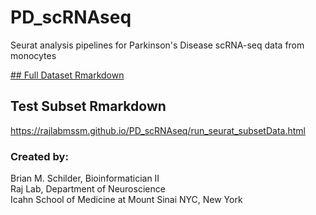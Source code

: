 # PD_scRNAseq
Seurat analysis pipelines for Parkinson's Disease scRNA-seq data from monocytes

<a href="https://rajlabmssm.github.io/PD_scRNAseq/run_seurat.html" target="_blank">## Full Dataset Rmarkdown</a>
  
## Test Subset Rmarkdown
https://rajlabmssm.github.io/PD_scRNAseq/run_seurat_subsetData.html

### Created by:  
Brian M. Schilder, Bioinformatician II  
Raj Lab, Department of Neuroscience  
Icahn School of Medicine at Mount Sinai 
NYC, New York
